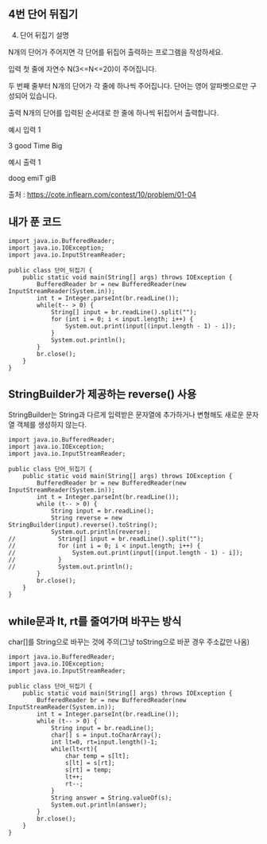 ## 4번 단어 뒤집기

4. 단어 뒤집기
설명

N개의 단어가 주어지면 각 단어를 뒤집어 출력하는 프로그램을 작성하세요.


입력
첫 줄에 자연수 N(3<=N<=20)이 주어집니다.

두 번째 줄부터 N개의 단어가 각 줄에 하나씩 주어집니다. 단어는 영어 알파벳으로만 구성되어 있습니다.


출력
N개의 단어를 입력된 순서대로 한 줄에 하나씩 뒤집어서 출력합니다.


예시 입력 1 

3
good
Time
Big

예시 출력 1

doog
emiT
giB

출처 : https://cote.inflearn.com/contest/10/problem/01-04

## 내가 푼 코드

```
import java.io.BufferedReader;
import java.io.IOException;
import java.io.InputStreamReader;

public class 단어_뒤집기 {
    public static void main(String[] args) throws IOException {
        BufferedReader br = new BufferedReader(new InputStreamReader(System.in));
        int t = Integer.parseInt(br.readLine());
        while(t-- > 0) {
            String[] input = br.readLine().split("");
            for (int i = 0; i < input.length; i++) {
                System.out.print(input[(input.length - 1) - i]);
            }
            System.out.println();
        }
        br.close();
    }
}
```

## StringBuilder가 제공하는 reverse() 사용

StringBuilder는 String과 다르게 입력받은 문자열에 추가하거나 변형해도 새로운 문자열 객체를 생성하지 않는다.

```
import java.io.BufferedReader;
import java.io.IOException;
import java.io.InputStreamReader;

public class 단어_뒤집기 {
    public static void main(String[] args) throws IOException {
        BufferedReader br = new BufferedReader(new InputStreamReader(System.in));
        int t = Integer.parseInt(br.readLine());
        while (t-- > 0) {
            String input = br.readLine();
            String reverse = new StringBuilder(input).reverse().toString();
            System.out.println(reverse);
//            String[] input = br.readLine().split("");
//            for (int i = 0; i < input.length; i++) {
//                System.out.print(input[(input.length - 1) - i]);
//            }
//            System.out.println();
        }
        br.close();
    }
}
```

## while문과 lt, rt를 줄여가며 바꾸는 방식

char[]를 String으로 바꾸는 것에 주의(그냥 toString으로 바꾼 경우 주소값만 나옴)

```
import java.io.BufferedReader;
import java.io.IOException;
import java.io.InputStreamReader;

public class 단어_뒤집기 {
    public static void main(String[] args) throws IOException {
        BufferedReader br = new BufferedReader(new InputStreamReader(System.in));
        int t = Integer.parseInt(br.readLine());
        while (t-- > 0) {
            String input = br.readLine();
            char[] s = input.toCharArray();
            int lt=0, rt=input.length()-1;
            while(lt<rt){
                char temp = s[lt];
                s[lt] = s[rt];
                s[rt] = temp;
                lt++;
                rt--;
            }
            String answer = String.valueOf(s);
            System.out.println(answer);
        }
        br.close();
    }
}
```